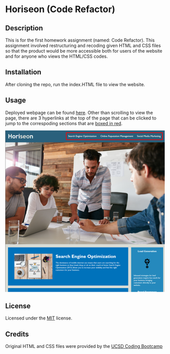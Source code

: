 # Horiseon (Code Refactor)

## Description

This is for the first homework assignment (named: Code Refactor). This assignment involved restructuring and recoding given HTML and CSS files so that the product would be more accessible both for users of the website and for anyone who views the HTML/CSS codes.


## Installation

After cloning the repo, run the index.HTML file to view the website.


## Usage

Deployed webpage can be found [here](https://highwolfx.github.io/Code-Refactor-Horiseon/). Other than scrolling to view the page, there are 3 hyperlinks at the top of the page that can be clicked to jump to the correspoding sections that are [boxed in red](https://github.com/highwolfx/Code-Refactor-Horiseon/blob/main/assets/examples/hyperlink-example.png).
<p align="center">
    <img alt="hyperlink example" src="https://raw.githubusercontent.com/highwolfx/Code-Refactor-Horiseon/main/assets/examples/hyperlink-example.png">
</p>


## License
Licensed under the [MIT](LICENSE.txt) license.


## Credits
Original HTML and CSS files were provided by the [UCSD Coding Bootcamp](https://bootcamp.extension.ucsd.edu/coding/)
